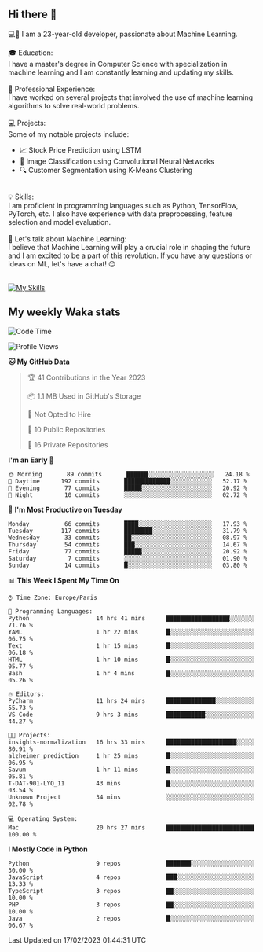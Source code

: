 ## Hi there 👋

💻🤖 I am a 23-year-old developer, passionate about Machine Learning.</br>

🎓 Education:</br>
I have a master's degree in Computer Science with specialization in machine learning and I am constantly learning and updating my skills.
</br></br>
💼 Professional Experience:</br>
I have worked on several projects that involved the use of machine learning algorithms to solve real-world problems.
</br></br>
💻 Projects:</br>
Some of my notable projects include:
</br>
- 📈 Stock Price Prediction using LSTM</br>
- 🤖 Image Classification using Convolutional Neural Networks</br>
- 🔍 Customer Segmentation using K-Means Clustering</br>
</br>
💡 Skills:</br>
I am proficient in programming languages such as Python, TensorFlow, PyTorch, etc. I also have experience with data preprocessing, feature selection and model evaluation.
</br></br>
💬 Let's talk about Machine Learning:</br>
I believe that Machine Learning will play a crucial role in shaping the future and I am excited to be a part of this revolution. If you have any questions or ideas on ML, let's have a chat! 😊
</br></br>

[![My Skills](https://skillicons.dev/icons?i=html,css,docker,express,figma,firebase,graphql,nodejs,react,ts,vue,py,pytorch)](https://skillicons.dev)

## My weekly Waka stats

<!--START_SECTION:waka-->
![Code Time](http://img.shields.io/badge/Code%20Time-3%2C396%20hrs%2033%20mins-blue)

![Profile Views](http://img.shields.io/badge/Profile%20Views-10-blue)

**🐱 My GitHub Data** 

> 🏆 41 Contributions in the Year 2023
 > 
> 📦 1.1 MB Used in GitHub's Storage 
 > 
> 🚫 Not Opted to Hire
 > 
> 📜 10 Public Repositories 
 > 
> 🔑 16 Private Repositories  
 > 
**I'm an Early 🐤** 

```text
🌞 Morning       89 commits       ██████░░░░░░░░░░░░░░░░░░░   24.18 % 
🌆 Daytime      192 commits       █████████████░░░░░░░░░░░░   52.17 % 
🌃 Evening       77 commits       █████░░░░░░░░░░░░░░░░░░░░   20.92 % 
🌙 Night         10 commits       ░░░░░░░░░░░░░░░░░░░░░░░░░   02.72 % 

```
📅 **I'm Most Productive on Tuesday** 

```text
Monday          66 commits       ████░░░░░░░░░░░░░░░░░░░░░   17.93 % 
Tuesday        117 commits       ████████░░░░░░░░░░░░░░░░░   31.79 % 
Wednesday       33 commits       ██░░░░░░░░░░░░░░░░░░░░░░░   08.97 % 
Thursday        54 commits       ███░░░░░░░░░░░░░░░░░░░░░░   14.67 % 
Friday          77 commits       █████░░░░░░░░░░░░░░░░░░░░   20.92 % 
Saturday         7 commits       ░░░░░░░░░░░░░░░░░░░░░░░░░   01.90 % 
Sunday          14 commits       █░░░░░░░░░░░░░░░░░░░░░░░░   03.80 % 

```


📊 **This Week I Spent My Time On** 

```text
⌚︎ Time Zone: Europe/Paris

💬 Programming Languages: 
Python                   14 hrs 41 mins      ██████████████████░░░░░░░   71.76 % 
YAML                     1 hr 22 mins        █░░░░░░░░░░░░░░░░░░░░░░░░   06.75 % 
Text                     1 hr 15 mins        █░░░░░░░░░░░░░░░░░░░░░░░░   06.18 % 
HTML                     1 hr 10 mins        █░░░░░░░░░░░░░░░░░░░░░░░░   05.77 % 
Bash                     1 hr 4 mins         █░░░░░░░░░░░░░░░░░░░░░░░░   05.26 % 

🔥 Editors: 
PyCharm                  11 hrs 24 mins      ██████████████░░░░░░░░░░░   55.73 % 
VS Code                  9 hrs 3 mins        ███████████░░░░░░░░░░░░░░   44.27 % 

🐱‍💻 Projects: 
insights-normalization   16 hrs 33 mins      ████████████████████░░░░░   80.91 % 
alzheimer_prediction     1 hr 25 mins        █░░░░░░░░░░░░░░░░░░░░░░░░   06.95 % 
Savum                    1 hr 11 mins        █░░░░░░░░░░░░░░░░░░░░░░░░   05.81 % 
T-DAT-901-LYO_11         43 mins             █░░░░░░░░░░░░░░░░░░░░░░░░   03.54 % 
Unknown Project          34 mins             ░░░░░░░░░░░░░░░░░░░░░░░░░   02.78 % 

💻 Operating System: 
Mac                      20 hrs 27 mins      █████████████████████████   100.00 % 

```

**I Mostly Code in Python** 

```text
Python                   9 repos             ███████░░░░░░░░░░░░░░░░░░   30.00 % 
JavaScript               4 repos             ███░░░░░░░░░░░░░░░░░░░░░░   13.33 % 
TypeScript               3 repos             ██░░░░░░░░░░░░░░░░░░░░░░░   10.00 % 
PHP                      3 repos             ██░░░░░░░░░░░░░░░░░░░░░░░   10.00 % 
Java                     2 repos             █░░░░░░░░░░░░░░░░░░░░░░░░   06.67 % 

```



 Last Updated on 17/02/2023 01:44:31 UTC
<!--END_SECTION:waka-->
